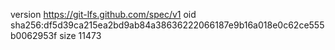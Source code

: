 version https://git-lfs.github.com/spec/v1
oid sha256:df5d39ca215ea2bd9ab84a38636222066187e9b16a018e0c62ce555b0062953f
size 11473
